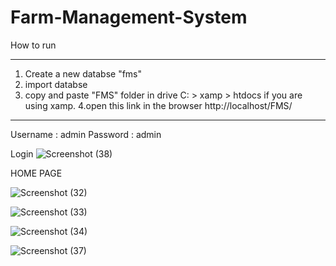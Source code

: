 # Farm-Management-System



How to run 

*************

1. Create a new databse "fms" 
2. import databse
3. copy and paste "FMS" folder in  drive  C: > xamp > htdocs if you are using xamp.
4.open this link in the browser http://localhost/FMS/

*************
Username : admin
Password : admin


Login
![Screenshot (38)](https://github.com/Cautious-iddrisu/Farm-Management-System/assets/90367360/f413a423-4415-4f27-9b2f-f60d87e24e04)

HOME PAGE

![Screenshot (32)](https://github.com/Cautious-iddrisu/Farm-Management-System/assets/90367360/c714106c-607c-49c5-9687-a53ed0ff1a3a)


![Screenshot (33)](https://github.com/Cautious-iddrisu/Farm-Management-System/assets/90367360/525551f5-d19a-4d97-82d3-20413e2a5053)


![Screenshot (34)](https://github.com/Cautious-iddrisu/Farm-Management-System/assets/90367360/b56b4761-3b9a-4506-85e4-dfc2699391b9)


![Screenshot (37)](https://github.com/Cautious-iddrisu/Farm-Management-System/assets/90367360/b4756b21-9d02-4b14-952c-8c9171c69341)
